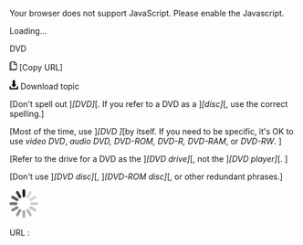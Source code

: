 Your browser does not support JavaScript. Please enable the Javascript.

Loading...

DVD

![Copy URL](dvd_files/Copy.png) [Copy URL]

![Download](dvd_files/Download.png)
Download topic

[Don't spell out ]*[DVD]*[. If you refer to a DVD as a ]*[disc]*[, use the correct spelling.]

[Most of the time, use ]*[DVD ]*[by itself. If you need to be specific, it's OK to use *video DVD*, *audio DVD, DVD-ROM, DVD-R, DVD-RAM*, or *DVD-RW*. ]

[Refer to the drive for a DVD as the ]*[DVD drive]*[, not the ]*[DVD player]*[. ]

[Don't use ]*[DVD disc]*[, ]*[DVD-ROM disc]*[, or other redundant phrases.]

![In progress](dvd_files/activity-large.gif)

URL :



